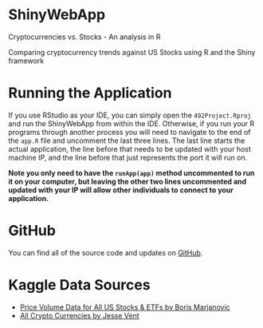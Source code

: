 # ShinyWebApp
Cryptocurrencies vs. Stocks - An analysis in R

Comparing cryptocurrency trends against US Stocks using R and the Shiny framework

# Running the Application
If you use RStudio as your IDE, you can simply open the `492Project.Rproj` and run the ShinyWebApp from within the IDE. Otherwise, if you run your R programs through another process you will need to navigate to the end of the `app.R` file and uncomment the last three lines. The last line starts the actual application, the line before that needs to be updated with your host machine IP, and the line before that just represents the port it will run on. 

**Note you only need to have the `runApp(app)` method uncommented to run it on your computer, but leaving the other two lines uncommented and updated with your IP will allow other individuals to connect to your application.**

# GitHub
You can find all of the source code and updates on [GitHub](https://github.com/RobertMcCoy/ShinyWebApp).

# Kaggle Data Sources
* [Price Volume Data for All US Stocks & ETFs by Boris Marjanovic](https://www.kaggle.com/borismarjanovic/price-volume-data-for-all-us-stocks-etfs)
* [All Crypto Currencies by Jesse Vent](https://www.kaggle.com/jessevent/all-crypto-currencies)